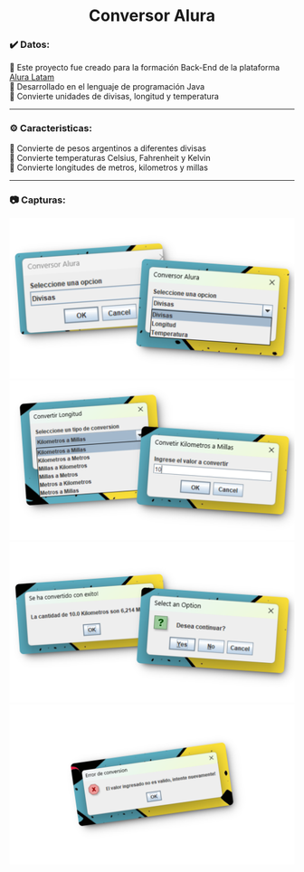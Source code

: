 <div id="titulo" align="center">
    <h1 align="center">Conversor Alura</h1>
</div>



<div id="datos">
    <h3>✔️ Datos:</h3>
    <p>
        🔹 Este proyecto fue creado para la formación Back-End de la plataforma <a href="https://www.aluracursos.com/" target="_blank">Alura Latam</a> <br>
        🔹 Desarrollado en el lenguaje de programación Java <br>
        🔹 Convierte unidades de divisas, longitud y temperatura
    </p>
</div>

---

<div id="caracteristicas">
    <h3>⚙️ Caracteristicas:</h3>
    <p>
        🔸 Convierte de pesos argentinos a diferentes divisas <br>
        🔸 Convierte temperaturas Celsius, Fahrenheit y Kelvin <br>
        🔸 Convierte longitudes de metros, kilometros y millas <br>
    </p>
</div>

---

<div id="capturas" align="center">
    <h3 align="left"> 📷 Capturas:</h3>
    <img src="https://github.com/elchino8779/ImagenesGitHub/blob/main/ShotsImages/ConversorAluraJava/img01.png?raw=true" alt="Cap1" width="700">
    <img src="https://github.com/elchino8779/ImagenesGitHub/blob/main/ShotsImages/ConversorAluraJava/img02.png?raw=true" alt="Cap2" width="700">
    <img src="https://github.com/elchino8779/ImagenesGitHub/blob/main/ShotsImages/ConversorAluraJava/img03.png?raw=true" alt="Cap3" width="700">
    <img src="https://github.com/elchino8779/ImagenesGitHub/blob/main/ShotsImages/ConversorAluraJava/img04.png?raw=true" alt="Cap4" width="900">
</div>
